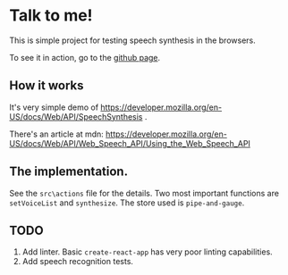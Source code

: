 # Talk to me!

This is simple project for testing speech synthesis in the browsers.

To see it in action, go to the [github page](http://autioch.github.io/talk-to-me/).


## How it works

It's very simple demo of https://developer.mozilla.org/en-US/docs/Web/API/SpeechSynthesis .

There's an article at mdn: https://developer.mozilla.org/en-US/docs/Web/API/Web_Speech_API/Using_the_Web_Speech_API


## The implementation.
See the `src\actions` file for the details. Two most important functions are `setVoiceList` and `synthesize`.
The store used is `pipe-and-gauge`.


## TODO
1. Add linter. Basic `create-react-app` has very poor linting capabilities.
2. Add speech recognition tests.
